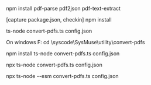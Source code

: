 


npm install pdf-parse pdf2json pdf-text-extract

[capture package.json, checkin]
npm install

ts-node convert-pdfs.ts config.json


On windows
F:
cd \syscode\SysMuse\utility\convert-pdfs


npm install
ts-node convert-pdfs.ts config.json

npx ts-node convert-pdfs.ts config.json


npx ts-node --esm convert-pdfs.ts config.json

